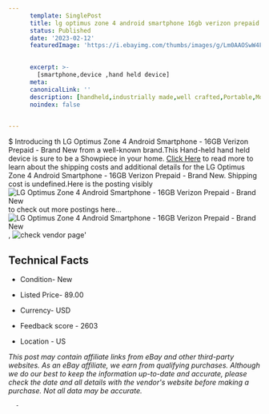 ```yaml
---
      template: SinglePost
      title: lg optimus zone 4 android smartphone 16gb verizon prepaid brand new
      status: Published
      date: '2023-02-12'
      featuredImage: 'https://i.ebayimg.com/thumbs/images/g/Lm0AAOSwW4Fgy-Lq/s-l225.jpg'
       

      excerpt: >-
        [smartphone,device ,hand held device]
      meta:
      canonicalLink: ''
      description: [handheld,industrially made,well crafted,Portable,Mobile,Compact,Convenient,Lightweight,Maneuverable,Man-portable,Miniature,Carriable,Hand-held,Light,Holdable,Transportable,Mobile device,Pocket-sized,On-the-go,Wireless,Cordless,Compact size,Convenient size, smartphone,device ,hand held device]
      noindex: false
      

---
```

$
      Introducing th LG Optimus Zone 4 Android Smartphone - 16GB Verizon Prepaid - Brand New from a well-known brand.This Hand-held hand held device is sure to be a Showpiece in your home. [Click Here](https://www.ebay.com/itm/154497256875?hash=item23f8c10dab%3Ag%3ALm0AAOSwW4Fgy-Lq&mkevt=1&mkcid=1&mkrid=711-53200-19255-0&campid=%253CePNCampaignId%253E&customid=%253CreferenceId%253E&toolid=10049) to read more to learn about the shipping costs and additional details for the LG Optimus Zone 4 Android Smartphone - 16GB Verizon Prepaid - Brand New. Shipping cost is undefined.Here is the posting visibly ![LG Optimus Zone 4 Android Smartphone - 16GB Verizon Prepaid - Brand New](https://i.ebayimg.com/thumbs/images/g/Lm0AAOSwW4Fgy-Lq/s-l225.jpg) to check out more postings here... ![LG Optimus Zone 4 Android Smartphone - 16GB Verizon Prepaid - Brand New](https://i.ebayimg.com/images/g/Lm0AAOSwW4Fgy-Lq/s-l500.jpg), ![check vendor page](https://origin-galleryplus.ebayimg.com/ws/web/154497256875_2_0_1/225x225.jpg,https://origin-galleryplus.ebayimg.com/ws/web/154497256875_3_0_1/225x225.jpg,https://origin-galleryplus.ebayimg.com/ws/web/154497256875_4_0_1/225x225.jpg,https://origin-galleryplus.ebayimg.com/ws/web/154497256875_5_0_1/225x225.jpg,https://origin-galleryplus.ebayimg.com/ws/web/154497256875_6_0_1/225x225.jpg,https://origin-galleryplus.ebayimg.com/ws/web/154497256875_7_0_1/225x225.jpg,https://origin-galleryplus.ebayimg.com/ws/web/154497256875_8_0_1/225x225.jpg,https://origin-galleryplus.ebayimg.com/ws/web/154497256875_9_0_1/225x225.jpg)'

      

 ## Technical Facts 



     
      

 - Condition- New 


      

 - Listed Price- 89.00 


      

 - Currency- USD 


      

 - Feedback score - 2603 


      

 - Location - US 


      
      

 *_This post may contain affiliate links from eBay and other third-party websites. As an eBay affiliate, we earn from qualifying purchases. Although we do our best to keep the information up-to-date and accurate, please check the date and all details with the vendor's website before making a purchase. Not all data may be accurate._*




      -
